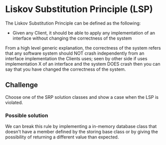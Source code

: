 # Liskov Substitution Principle (LSP)

The Liskov Substitution Principle can be defined as the following:

- Given any Client, it should be able to apply any implementation of an interface without changing the correctness of the system

From a high level generic explanation, the correctness of the system refers that any software system should NOT crash independently from an interface implementation the Clients uses; seen by other side if uses implementation X of an interface and the system DOES crash then you can say that you have changed the correctness of the system.

## Challenge

Choose one of the SRP solution classes and show a case when the LSP is violated.

### Possible solution

We can break this rule by implementing a in-memory database class that doesn't have a member defined by the storing base class or by giving the possibility of returning a different value than expected.